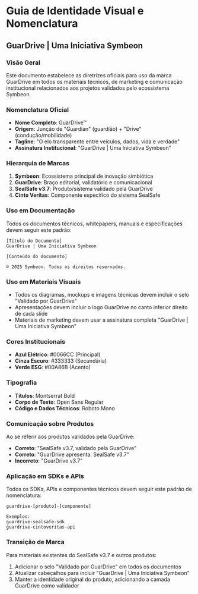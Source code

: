 # Guia de Identidade Visual e Nomenclatura

## GuarDrive | Uma Iniciativa Symbeon

### Visão Geral

Este documento estabelece as diretrizes oficiais para uso da marca GuarDrive em todos os materiais técnicos, de marketing e comunicação institucional relacionados aos projetos validados pelo ecossistema Symbeon.

### Nomenclatura Oficial

- **Nome Completo**: GuarDrive™
- **Origem**: Junção de "Guardian" (guardião) + "Drive" (condução/mobilidade)
- **Tagline**: "O elo transparente entre veículos, dados, vida e verdade"
- **Assinatura Institucional**: "GuarDrive | Uma Iniciativa Symbeon"

### Hierarquia de Marcas

1. **Symbeon**: Ecossistema principal de inovação simbiótica
2. **GuarDrive**: Braço editorial, validatório e comunicacional
3. **SealSafe v3.7**: Produto/sistema validado pela GuarDrive
4. **Cinto Veritas**: Componente específico do sistema SealSafe

### Uso em Documentação

Todos os documentos técnicos, whitepapers, manuais e especificações devem seguir este padrão:

```
[Título do Documento]
GuarDrive | Uma Iniciativa Symbeon

[Conteúdo do documento]

© 2025 Symbeon. Todos os direitos reservados.
```

### Uso em Materiais Visuais

- Todos os diagramas, mockups e imagens técnicas devem incluir o selo "Validado por GuarDrive"
- Apresentações devem incluir o logo GuarDrive no canto inferior direito de cada slide
- Materiais de marketing devem usar a assinatura completa "GuarDrive | Uma Iniciativa Symbeon"

### Cores Institucionais

- **Azul Elétrico**: #0066CC (Principal)
- **Cinza Escuro**: #333333 (Secundária)
- **Verde ESG**: #00A86B (Acento)

### Tipografia

- **Títulos**: Montserrat Bold
- **Corpo de Texto**: Open Sans Regular
- **Código e Dados Técnicos**: Roboto Mono

### Comunicação sobre Produtos

Ao se referir aos produtos validados pela GuarDrive:

- **Correto**: "SealSafe v3.7, validado pela GuarDrive"
- **Correto**: "GuarDrive apresenta: SealSafe v3.7"
- **Incorreto**: "GuarDrive v3.7"

### Aplicação em SDKs e APIs

Todos os SDKs, APIs e componentes técnicos devem seguir este padrão de nomenclatura:

```
guardrive-[produto]-[componente]

Exemplos:
guardrive-sealsafe-sdk
guardrive-cintoveritas-api
```

### Transição de Marca

Para materiais existentes do SealSafe v3.7 e outros produtos:
1. Adicionar o selo "Validado por GuarDrive" em todos os documentos
2. Atualizar cabeçalhos para incluir "GuarDrive | Uma Iniciativa Symbeon"
3. Manter a identidade original do produto, adicionando a camada GuarDrive como validador
